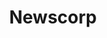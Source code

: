 ---
gid: newscorp
title: Newscorp
name: Newscorp
website_url: 'http://www.newscorpaustralia.com'
logo_url: 'https://www.govhack.org/wp-content/uploads/2016/07/newscorp.png'
jurisdiction: australia
is_sponsor: false
---